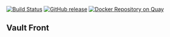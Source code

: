 [![Build Status](https://travis-ci.com/niranjan94/vault-front.svg?branch=master)](https://travis-ci.com/niranjan94/vault-front)
[![GitHub release](https://img.shields.io/github/release/niranjan94/vault-front.svg)](https://github.com/niranjan94/vault-front/releases/latest)
[![Docker Repository on Quay](https://quay.io/repository/niranjan94/vault-front/status "Docker Repository on Quay")](https://quay.io/repository/niranjan94/vault-front) 

## Vault Front

